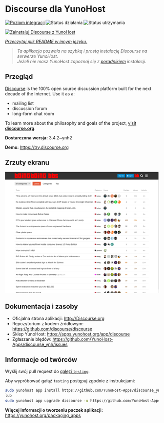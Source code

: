 <!--
To README zostało automatycznie wygenerowane przez <https://github.com/YunoHost/apps/tree/master/tools/readme_generator>
Nie powinno być ono edytowane ręcznie.
-->

# Discourse dla YunoHost

[![Poziom integracji](https://apps.yunohost.org/badge/integration/discourse)](https://ci-apps.yunohost.org/ci/apps/discourse/)
![Status działania](https://apps.yunohost.org/badge/state/discourse)
![Status utrzymania](https://apps.yunohost.org/badge/maintained/discourse)

[![Zainstaluj Discourse z YunoHost](https://install-app.yunohost.org/install-with-yunohost.svg)](https://install-app.yunohost.org/?app=discourse)

*[Przeczytaj plik README w innym języku.](./ALL_README.md)*

> *Ta aplikacja pozwala na szybką i prostą instalację Discourse na serwerze YunoHost.*  
> *Jeżeli nie masz YunoHost zapoznaj się z [poradnikiem](https://yunohost.org/install) instalacji.*

## Przegląd

[Discourse](http://www.discourse.org) is the 100% open source discussion platform built for the next decade of the Internet. Use it as a:

- mailing list
- discussion forum
- long-form chat room

To learn more about the philosophy and goals of the project, [visit **discourse.org**](http://www.discourse.org).


**Dostarczona wersja:** 3.4.2~ynh2

**Demo:** <https://try.discourse.org>

## Zrzuty ekranu

![Zrzut ekranu z Discourse](./doc/screenshots/screenshot.png)

## Dokumentacja i zasoby

- Oficjalna strona aplikacji: <http://Discourse.org>
- Repozytorium z kodem źródłowym: <https://github.com/discourse/discourse>
- Sklep YunoHost: <https://apps.yunohost.org/app/discourse>
- Zgłaszanie błędów: <https://github.com/YunoHost-Apps/discourse_ynh/issues>

## Informacje od twórców

Wyślij swój pull request do [gałęzi `testing`](https://github.com/YunoHost-Apps/discourse_ynh/tree/testing).

Aby wypróbować gałąź `testing` postępuj zgodnie z instrukcjami:

```bash
sudo yunohost app install https://github.com/YunoHost-Apps/discourse_ynh/tree/testing --debug
lub
sudo yunohost app upgrade discourse -u https://github.com/YunoHost-Apps/discourse_ynh/tree/testing --debug
```

**Więcej informacji o tworzeniu paczek aplikacji:** <https://yunohost.org/packaging_apps>
